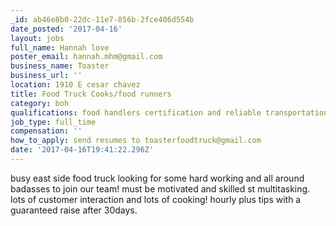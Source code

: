 ```yaml
---
_id: ab46e8b0-22dc-11e7-856b-2fce406d554b
date_posted: '2017-04-16'
layout: jobs
full_name: Hannah love
poster_email: hannah.mhm@gmail.com
business_name: Toaster
business_url: ''
location: 1910 E cesar chavez
title: Food Truck Cooks/food runners
category: boh
qualifications: food handlers certification and reliable transportation
job_type: full_time
compensation: ''
how_to_apply: send resumes to toasterfoodtruck@gmail.com
date: '2017-04-16T19:41:22.296Z'
---
```

busy east side food truck looking for some hard working and all around badasses to join our team! must be motivated and skilled st multitasking. lots of customer interaction and lots of cooking! hourly plus tips with a guaranteed raise after 30days.
